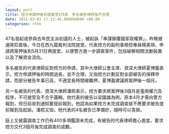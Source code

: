 ```yaml
---
layout: post
title: 控方申請押後初選案至5月底　多名被告律師指不合理
date: 2021-03-01 17:13:48.000000000 +08:00
categories: rthk
---
```


47名發起或參與去年民主派初選的人士，被起訴「串謀顛覆國家政權罪」，昨晚被通宵扣查後，今日在西九龍裁判法院提堂。代表控方的副刑事檢控專員楊美琪，申請將案押後到5月31日再提堂，以便警方進一步調查案件，包括破解相關流動裝置以及了解資金流向。

多名被告的代表律師反對控方的申請，其中大律師公會主席、資深大律師夏博義表示，控方申請押後的時間過長，並不合理，又指控方計劃反對全部被告的保釋申請，而部分被告年事已高，不適宜長時間被羈押，夏博義建議將案押後一個月。

另一名被告的代表、資深大律師潘熙表示，控方要求將案押後3個月是濫用權力及程序，不可接受及不合乎邏輯，他代表的被告以梁國雄為例，原本4月才需向警方報到，但日前收到通知要提前報到，他認為如果控方未完成調查就不應要求被告提前報到及起訴。潘熙又指，他代表的4名被告已準備好，隨時可以答辯。

庭上又披露調查工作仍有400多項鑑證未完成，有被告的代表律師擔心進度，要求控方交代3個月後完成調查的成數。
